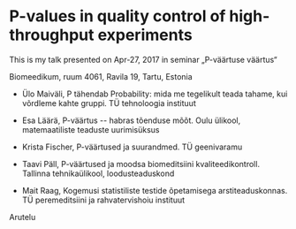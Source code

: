 # P-values in quality control of high-throughput experiments

This is my talk presented on Apr-27, 2017 in seminar „P-väärtuse väärtus“

Biomeedikum, ruum 4061, Ravila 19, Tartu, Estonia

- Ülo Maiväli, P tähendab Probability: mida me tegelikult teada tahame, kui võrdleme kahte gruppi. TÜ tehnoloogia instituut

- Esa Läärä, P-väärtus -- habras tõenduse mõõt. Oulu ülikool, matemaatiliste teaduste uurimisüksus

- Krista Fischer, P-väärtused ja suurandmed. TÜ geenivaramu

- Taavi Päll, P-väärtused ja moodsa biomeditsiini kvaliteedikontroll. Tallinna tehnikaülikool, loodusteaduskond

- Mait Raag, Kogemusi statistiliste testide õpetamisega arstiteaduskonnas. TÜ peremeditsiini ja rahvatervishoiu instituut

Arutelu
